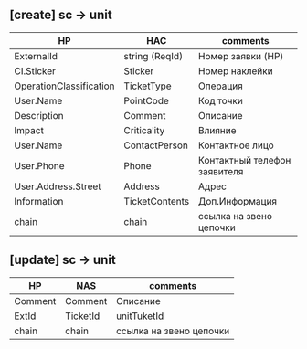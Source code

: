 ## [create] sc -> unit

HP | НАС| comments
--|--|--
ExternalId | string (ReqId) | Номер заявки (HP) 
CI.Sticker | Sticker | Номер наклейки
OperationClassification | TicketType | Операция
User.Name | PointCode | Код точки
Description | Comment | Описание
Impact | Criticality | Влияние
User.Name | ContactPerson | Контактное лицо
User.Phone | Phone | Контактный телефон заявителя
User.Address.Street | Address | Адрес
Information | TicketContents | Доп.Информация
chain | chain | ссылка на звено цепочки


## [update] sc -> unit

HP | NAS| comments
--|--|--
Comment | Comment | Описание
ExtId | TicketId | unitTuketId
chain | chain | ссылка на звено цепочки
